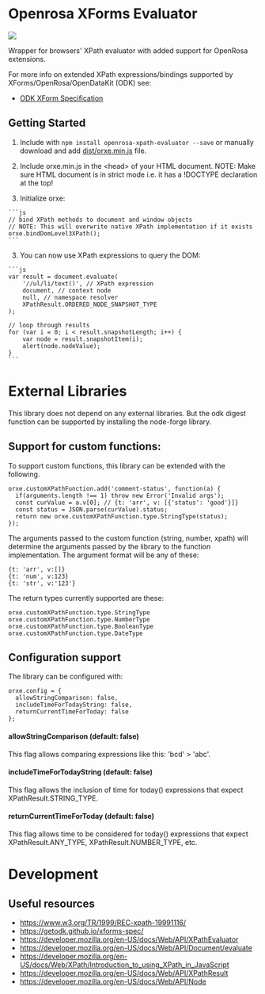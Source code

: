 Openrosa XForms Evaluator
=========================

<a href="https://travis-ci.org/medic/openrosa-xpath-evaluator"><img src="https://travis-ci.org/medic/openrosa-xpath-evaluator.svg?branch=master"/></a>

Wrapper for browsers' XPath evaluator with added support for OpenRosa extensions.

For more info on extended XPath expressions/bindings supported by XForms/OpenRosa/OpenDataKit (ODK) see:

* [ODK XForm Specification](https://getodk.github.io/xforms-spec/)


## Getting Started

  1. Include with `npm install openrosa-xpath-evaluator --save` or manually download and add [dist/orxe.min.js](https://raw.github.com/medic/openrosa-xpath-evaluator/master/dist/orxe.min.js) file.

  2. Include orxe.min.js in the \<head> of your HTML document.
     NOTE: Make sure HTML document is in strict mode i.e. it has a !DOCTYPE declaration at the top!

  2. Initialize orxe:

    ```js
    // bind XPath methods to document and window objects
    // NOTE: This will overwrite native XPath implementation if it exists
    orxe.bindDomLevel3XPath();
    ```

  3. You can now use XPath expressions to query the DOM:

    ```js
    var result = document.evaluate(
        '//ul/li/text()', // XPath expression
        document, // context node
        null, // namespace resolver
        XPathResult.ORDERED_NODE_SNAPSHOT_TYPE
    );

    // loop through results
    for (var i = 0; i < result.snapshotLength; i++) {
        var node = result.snapshotItem(i);
        alert(node.nodeValue);
    }
    ```

# External Libraries
This library does not depend on any external libraries.
But the odk digest function can be supported by installing the node-forge library.

## Support for custom functions:
To support custom functions, this library can be extended with the following.

```
orxe.customXPathFunction.add('comment-status', function(a) {
  if(arguments.length !== 1) throw new Error('Invalid args');
  const curValue = a.v[0]; // {t: 'arr', v: [{'status': 'good'}]}
  const status = JSON.parse(curValue).status;
  return new orxe.customXPathFunction.type.StringType(status);
});
```

The arguments passed to the custom function (string, number, xpath) will determine the
arguments passed by the library to the function implementation.
The argument format will be any of these:
```
{t: 'arr', v:[]}
{t: 'num', v:123}
{t: 'str', v:'123'}
```

The return types currently supported are these:
```
orxe.customXPathFunction.type.StringType
orxe.customXPathFunction.type.NumberType
orxe.customXPathFunction.type.BooleanType
orxe.customXPathFunction.type.DateType
```

## Configuration support
The library can be configured with:
```
orxe.config = {
  allowStringComparison: false,
  includeTimeForTodayString: false,
  returnCurrentTimeForToday: false
};
```

#### allowStringComparison (default: false)
This flag allows comparing expressions like this: 'bcd' > 'abc'.

#### includeTimeForTodayString (default: false)
This flag allows the inclusion of time for today() expressions that expect XPathResult.STRING_TYPE.

#### returnCurrentTimeForToday (default: false)
This flag allows time to be considered for today() expressions that expect XPathResult.ANY_TYPE, XPathResult.NUMBER_TYPE, etc.

# Development

## Useful resources

* https://www.w3.org/TR/1999/REC-xpath-19991116/
* https://getodk.github.io/xforms-spec/
* https://developer.mozilla.org/en-US/docs/Web/API/XPathEvaluator
* https://developer.mozilla.org/en-US/docs/Web/API/Document/evaluate
* https://developer.mozilla.org/en-US/docs/Web/XPath/Introduction_to_using_XPath_in_JavaScript
* https://developer.mozilla.org/en-US/docs/Web/API/XPathResult
* https://developer.mozilla.org/en-US/docs/Web/API/Node
